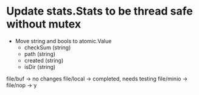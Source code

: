  # Update stats.Stats to be thread safe without mutex 
 - Move string and bools to atomic.Value 
    - checkSum (string) 
    - path (string)
    - created (string)
    - isDir (string) 

file/buf -> no changes 
file/local -> completed, needs testing
file/minio -> 
file/nop -> y
